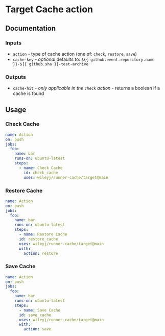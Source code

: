 # Target Cache action

## Documentation

### Inputs

- `action` - type of cache action (one of: `check`, `restore`, `save`)
- `cache-key` - _optional_ defaults to: `${{ github.event.repository.name }}-${{ github.sha }}-test-archive`

### Outputs

- `cache-hit` - _only applicable in the `check` action_ - returns a boolean if a cache is found

## Usage

### Check Cache

```yaml
name: Action
on: push
jobs:
  foo:
    name: bar
    runs-on: ubuntu-latest
    steps:
      - name: Check Cache
        id: check_cache
        uses: wileyj/runner-cache/target@main
```

### Restore Cache

```yaml
name: Action
on: push
jobs:
  foo:
    name: bar
    runs-on: ubuntu-latest
    steps:
      - name: Restore Cache
      id: restore_cache
      uses: wileyj/runner-cache/target@main
      with:
        action: restore
```

### Save Cache

```yaml
name: Action
on: push
jobs:
  foo:
    name: bar
    runs-on: ubuntu-latest
    steps:
      - name: Save Cache
      id: save_cache
      uses: wileyj/runner-cache/target@main
      with:
        action: save
```
